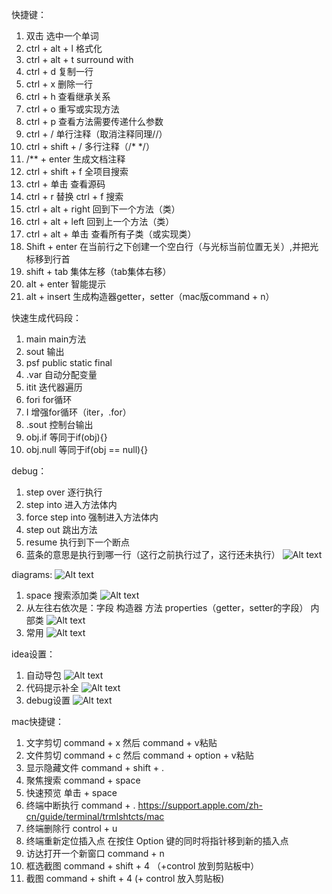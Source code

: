 快捷键：
1. 双击  选中一个单词
2. ctrl + alt + l  格式化
3. ctrl + alt + t  surround with
4. ctrl + d  复制一行
5. ctrl + x  删除一行
6. ctrl + h  查看继承关系
7. ctrl + o  重写或实现方法
8. ctrl + p  查看方法需要传递什么参数
9. ctrl + /  单行注释（取消注释同理//）
10. ctrl + shift + /  多行注释（/* */）
11. /** + enter  生成文档注释
12. ctrl + shift + f  全项目搜索
13. ctrl + 单击  查看源码
14. ctrl + r 替换 ctrl + f 搜索
15. ctrl + alt + right  回到下一个方法（类）
16. ctrl + alt + left  回到上一个方法（类）
17. ctrl + alt + 单击  查看所有子类（或实现类）
18. Shift + enter  在当前行之下创建一个空白行（与光标当前位置无关）,并把光标移到行首
19. shift + tab  集体左移（tab集体右移）
20. alt + enter  智能提示
21. alt + insert  生成构造器getter，setter（mac版command + n）

快速生成代码段：
1. main  main方法
2. sout  输出
3. psf  public static final
4. .var  自动分配变量
5. itit  迭代器遍历
6. fori  for循环
7. I  增强for循环（iter，.for）
8. .sout  控制台输出
9. obj.if  等同于if(obj){}
10. obj.null  等同于if(obj == null){}

debug：
1. step over  逐行执行  
2. step into  进入方法体内  
3. force step into  强制进入方法体内  
4. step out  跳出方法  
5. resume  执行到下一个断点  
6. 蓝条的意思是执行到哪一行（这行之前执行过了，这行还未执行） ![Alt text](image/idea/image.png)

diagrams:
![Alt text](image/idea/image-1.png)
1. space  搜索添加类  ![Alt text](image/idea/image-2.png)
2. 从左往右依次是：字段 构造器 方法 properties（getter，setter的字段） 内部类  ![Alt text](image/idea/image-3.png)
3. 常用  ![Alt text](image/idea/image-4.png)

idea设置：
1. 自动导包  ![Alt text](image/idea/image-5.png)
2. 代码提示补全  ![Alt text](image/idea/image-6.png)
3. debug设置  ![Alt text](image/idea/image-7.png)

mac快捷键：
1. 文字剪切 command + x 然后 command + v粘贴
2. 文件剪切 command + c 然后 command + option + v粘贴
3. 显示隐藏文件 command + shift + .
4. 聚焦搜索 command + space
5. 快速预览 单击 + space
6. 终端中断执行 command + . https://support.apple.com/zh-cn/guide/terminal/trmlshtcts/mac
7. 终端删除行 control + u
8. 终端重新定位插入点 在按住 Option 键的同时将指针移到新的插入点
9. 访达打开一个新窗口 command + n
10. 框选截图 command + shift + 4 （+control 放到剪贴板中）
11. 截图 command + shift + 4 (+ control 放入剪贴板)
